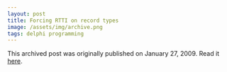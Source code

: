 ```yaml
---
layout: post
title: Forcing RTTI on record types
image: /assets/img/archive.png
tags: delphi programming
---
```

This archived post was originally published on January 27, 2009. Read it [here](/alex.ciobanu.org/index8054.html).
